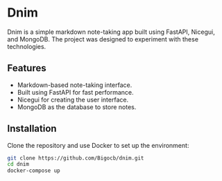# Dnim

Dnim is a simple markdown note-taking app built using FastAPI, Nicegui, and MongoDB. The project was designed to experiment with these technologies.

## Features
- Markdown-based note-taking interface.
- Built using FastAPI for fast performance.
- Nicegui for creating the user interface.
- MongoDB as the database to store notes.

## Installation

Clone the repository and use Docker to set up the environment:

```bash
git clone https://github.com/Bigocb/dnim.git
cd dnim
docker-compose up
